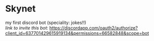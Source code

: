 # Skynet
my first discord bot (speciality: jokes!!)
<br>
_link to invite this bot:_ https://discordapp.com/oauth2/authorize?client_id=637701429615919134&permissions=66582848&scope=bot
